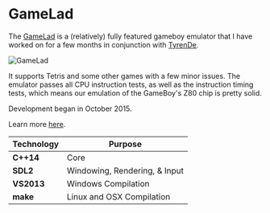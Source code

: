# GameLad

The [GameLad](http://declanhopkins.com/gamelad/) is a (relatively) fully featured gameboy emulator that I have worked on for a few months in conjunction with [TyrenDe](https://github.com/TyrenDe).

![GameLad](http://declanhopkins.com/static/images/previews/gamelad.png)

It supports Tetris and some other games with a few minor issues. The emulator passes all CPU instruction tests, as well as the instruction timing tests, which means our emulation of the GameBoy's Z80 chip is pretty solid.

Development began in October 2015.

Learn more [here](http://declanhopkins.com/gamelad/).

Technology     | Purpose
---------------|----------
**C++14**      | Core
**SDL2**       | Windowing, Rendering, & Input
**VS2013**     | Windows Compilation
**make**       | Linux and OSX Compilation
